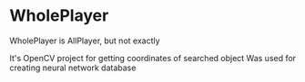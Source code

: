 # WholePlayer
WholePlayer is AllPlayer, but not exactly

It's OpenCV project for getting coordinates of searched object
Was used for creating neural network database
